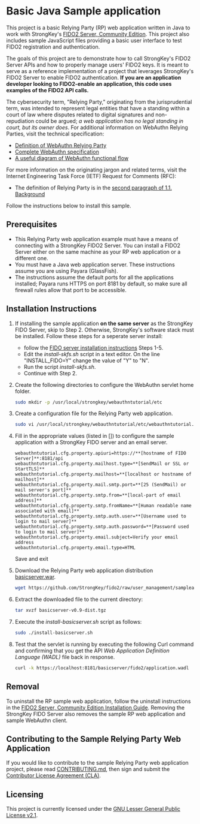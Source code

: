 # Basic Java Sample application
This project is a basic Relying Party (RP) web application written in Java to work with StrongKey's [FIDO2 Server, Community Edition](https://github.com/StrongKey/fido2). This project also includes sample JavaScript files providing a basic user interface to test FIDO2 registration and authentication.

The goals of this project are to demonstrate how to call StrongKey's FIDO2 Server APIs and how to properly manage users' FIDO2 keys. It is meant to serve as a reference implementation of a project that leverages StrongKey's FIDO2 Server to enable FIDO2 authentication. **If you are an application developer looking to FIDO2-enable an application, this code uses examples of the FIDO2 API calls.**

The cybersecurity term, "Relying Party," originating from the jurisprudential term, was intended to represent legal entities that have a standing within a court of law where disputes related to digital signatures and non-repudiation could be argued; *a web application has no legal standing in court, but its owner does*. For additional information on WebAuthn Relying Parties, visit the technical specification:

- [Definition of WebAuthn Relying Party](https://www.w3.org/TR/webauthn/#webauthn-relying-party)
- [Complete WebAuthn specification](https://www.w3.org/TR/webauthn)
- [A useful diagram of WebAuthn functional flow](https://www.w3.org/TR/webauthn/#api)

For more information on the originating jargon and related terms, visit the Internet Engineering Task Force (IETF) Request for Comments (RFC):

- The definition of Relying Party is in the [second paragraph of 1.1. Background](https://tools.ietf.org/html/rfc3647#section-1.1)

Follow the instructions below to install this sample.

## Prerequisites

- This Relying Party web application example must have a means of connecting with a StrongKey FIDO2 Server. You can install a FIDO2 Server either on the same machine as your RP web application or a different one.
- You must have a Java web application server. These instructions assume you are using Payara (GlassFish).
- The instructions assume the default ports for all the applications installed; Payara runs HTTPS on port 8181 by default, so make sure all firewall rules allow that port to be accessible.

## Installation Instructions

1. If installing the sample application **on the same server** as the StrongKey FIDO Server, skip to Step 2. Otherwise, StrongKey's software stack must be installed. Follow these steps for a seperate server install:
    * follow the [FIDO server installation instructions](../../../docs/Installation_Guide_Linux.md) Steps 1-5. 
    * Edit the *install-skfs.sh* script in a text editor. On the line "INSTALL_FIDO=Y" change the value of "Y" to "N".
    * Run the script *install-skfs.sh*.
    * Continue with Step 2.

2. Create the following directories to configure the WebAuthn servlet home folder.

    ```sh
    sudo mkdir -p /usr/local/strongkey/webauthntutorial/etc
    ```

3. Create a configuration file for the Relying Party web application.

    ```sh
    sudo vi /usr/local/strongkey/webauthntutorial/etc/webauthntutorial.properties
    ```
4. Fill in the appropriate values (listed in []) to configure the sample application with a StrongKey FIDO server and an email server.

   ```
   webauthntutorial.cfg.property.apiuri=https://**[hostname of FIDO Server]**:8181/api
   webauthntutorial.cfg.property.mailhost.type=**[SendMail or SSL or StartTLS]**
   webauthntutorial.cfg.property.mailhost=**[localhost or hostname of mailhost]**
   webauthntutorial.cfg.property.mail.smtp.port=**[25 (SendMail) or mail server's port]**
   webauthntutorial.cfg.property.smtp.from=**[local-part of email address]**
   webauthntutorial.cfg.property.smtp.fromName=**[Human readable name associated with email]**
   webauthntutorial.cfg.property.smtp.auth.user=**[Username used to login to mail server]**
   webauthntutorial.cfg.property.smtp.auth.password=**[Password used to login to mail server]**
   webauthntutorial.cfg.property.email.subject=Verify your email address
   webauthntutorial.cfg.property.email.type=HTML
   ```
   Save and exit

5. Download the Relying Party web application distribution [basicserver.war](./server/basicserver-v0.9-dist.tgz).

    ```sh
    wget https://github.com/StrongKey/fido2/raw/user_management/sampleapps/java/basic/server/basicserver-v0.9-dist.tgz
    ```

6. Extract the downloaded file to the current directory:

    ```sh
    tar xvzf basicserver-v0.9-dist.tgz
    ```

7. Execute the _install-basicserver.sh_ script as follows:

    ```sh
    sudo ./install-basicserver.sh
    ```

8. Test that the servlet is running by executing the following Curl command and confirming that you get the API _Web Application Definition Language (WADL)_ file back in response.

    ```sh
    curl -k https://localhost:8181/basicserver/fido2/application.wadl
    ```


## Removal

To uninstall the RP sample web application, follow the uninstall instructions in the [FIDO2 Server, Community Edition Installation Guide](https://github.com/StrongKey/fido2/blob/master/docs/Installation_Guide_Linux.md#removal). Removing the StrongKey FIDO Server also removes the sample RP web application and sample WebAuthn client.

## Contributing to the Sample Relying Party Web Application 

If you would like to contribute to the sample Relying Party web application project, please read [CONTRIBUTING.md](https://github.com/StrongKey/fido2/blob/master/CONTRIBUTING.md), then sign and submit the [Contributor License Agreement (CLA)](https://cla-assistant.io/StrongKey/FIDO-Server).

## Licensing
This project is currently licensed under the [GNU Lesser General Public License v2.1](https://github.com/StrongKey/relying-party-java/blob/master/LICENSE).
